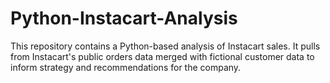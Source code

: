 # Python-Instacart-Analysis
This repository contains a Python-based analysis of Instacart sales. It pulls from Instacart's public orders data merged with fictional customer data to inform strategy and recommendations for the company. 
